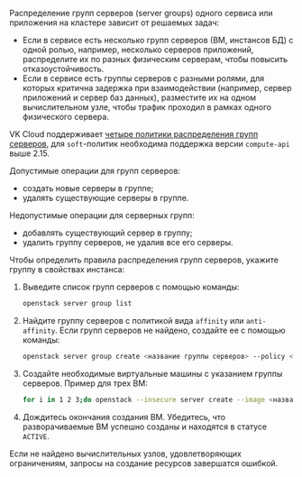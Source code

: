 Распределение групп серверов (server groups) одного сервиса или приложения на кластере зависит от решаемых задач:

- Если в сервисе есть несколько групп серверов (ВМ, инстансов БД) с одной ролью, например, несколько серверов приложений, распределите их по разных физическим серверам, чтобы повысить отказоустойчивость.
- Если в сервисе есть группы серверов с разными ролями, для которых критична задержка при взаимодействии (например, сервер приложений и сервер баз данных), разместите их на одном вычислительном узле, чтобы трафик проходил в рамках одного физического сервера.

VK Cloud поддерживает [четыре политики распределения групп серверов](../../concepts/vm-concept#gruppa-serverov), для `soft`-политик необходима поддержка версии `compute-api` выше 2.15.

<warn>

Допустимые операции для групп серверов:

- создать новые серверы в группе;
- удалять существующие серверы в группе.

Недопустимые операции для серверных групп:

- добавлять существующий сервер в группу;
- удалить группу серверов, не удалив все его серверы.

</warn>

Чтобы определить правила распределения групп серверов, укажите группу в свойствах инстанса:

1. Выведите список групп серверов с помощью команды:

    ```bash
    openstack server group list
    ```

1. Найдите группу серверов с политикой вида `affinity` или `anti-affinity`. Если групп серверов не найдено, создайте ее с помощью команды:

    ```bash
    ​openstack server group create <название группы серверов> --policy <политика>
    ```

1. Создайте необходимые виртуальные машины с указанием группы серверов. Пример для трех ВМ:

    ```bash
    for i in 1 2 3;do openstack --insecure server create --image <название образа> --flavor Basic-1-1 --hint group=<ID со свойством политики> --nic net-id=<ID сети> vm-affinity-$i;done
    ```

1. Дождитесь окончания создания ВМ. Убедитесь, что разворачиваемые ВМ успешно созданы и находятся в статусе `ACTIVE`.

<info>

Если не найдено вычислительных узлов, удовлетворяющих ограничениям, запросы на создание ресурсов завершатся ошибкой.

</info>
